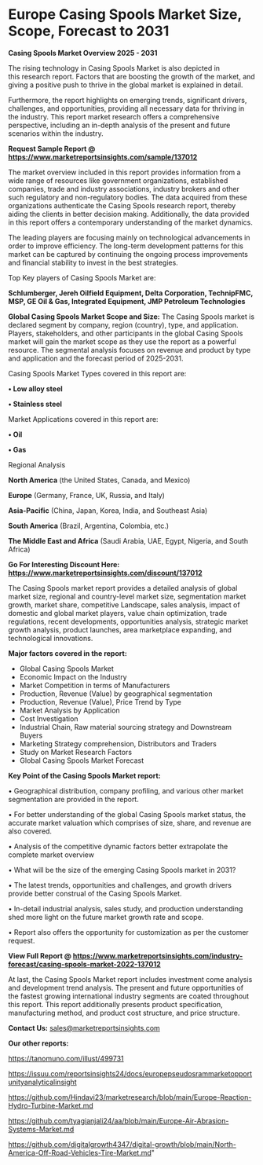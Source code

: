 # Europe Casing Spools Market Size, Scope, Forecast to 2031

<Strong> Casing Spools Market Overview 2025 - 2031</strong>

The rising technology in Casing Spools Market is also depicted in this research report. Factors that are boosting the growth of the market, and giving a positive push to thrive in the global market is explained in detail.

Furthermore, the report highlights on emerging trends, significant drivers, challenges, and opportunities, providing all necessary data for thriving in the industry. This report market research offers a comprehensive perspective, including an in-depth analysis of the present and future scenarios within the industry.

<strong>Request Sample Report @ <a href=https://www.marketreportsinsights.com/sample/137012>https://www.marketreportsinsights.com/sample/137012</a></strong>

The market overview included in this report provides information from a wide range of resources like government organizations, established companies, trade and industry associations, industry brokers and other such regulatory and non-regulatory bodies. The data acquired from these organizations authenticate the Casing Spools research report, thereby aiding the clients in better decision making. Additionally, the data provided in this report offers a contemporary understanding of the market dynamics.

The leading players are focusing mainly on technological advancements in order to improve efficiency. The long-term development patterns for this market can be captured by continuing the ongoing process improvements and financial stability to invest in the best strategies.

Top Key players of Casing Spools Market are:

<strong>Schlumberger, Jereh Oilfield Equipment, Delta Corporation, TechnipFMC, MSP, GE Oil & Gas, Integrated Equipment, JMP Petroleum Technologies</strong>

<strong><b>Global Casing Spools Market Scope and Size:</b></strong>
The Casing Spools market is declared segment by company, region (country), type, and application. Players, stakeholders, and other participants in the global Casing Spools market will gain the market scope as they use the report as a powerful resource. The segmental analysis focuses on revenue and product by type and application and the forecast period of 2025-2031.

Casing Spools Market Types covered in this report are:

<strong>• Low alloy steel

• Stainless steel</strong>

Market Applications covered in this report are:

<strong>• Oil

• Gas</strong> 

Regional Analysis

<strong>North America</strong> (the United States, Canada, and Mexico)

<strong>Europe</strong> (Germany, France, UK, Russia, and Italy)

<strong>Asia-Pacific</strong> (China, Japan, Korea, India, and Southeast Asia)

<strong>South America</strong> (Brazil, Argentina, Colombia, etc.)

<strong>The Middle East and Africa</strong> (Saudi Arabia, UAE, Egypt, Nigeria, and South Africa)

<strong>Go For Interesting Discount Here: <a href=https://www.marketreportsinsights.com/discount/137012>https://www.marketreportsinsights.com/discount/137012</a></strong>

The Casing Spools market report provides a detailed analysis of global market size, regional and country-level market size, segmentation market growth, market share, competitive Landscape, sales analysis, impact of domestic and global market players, value chain optimization, trade regulations, recent developments, opportunities analysis, strategic market growth analysis, product launches, area marketplace expanding, and technological innovations.

<strong><b>Major factors covered in the report:</b></strong>
<ul>
  <li>Global Casing Spools Market </li>
  <li>Economic Impact on the Industry</li>
  <li>Market Competition in terms of Manufacturers</li>
  <li>Production, Revenue (Value) by geographical segmentation</li>
  <li>Production, Revenue (Value), Price Trend by Type</li>
  <li>Market Analysis by Application</li>
  <li>Cost Investigation</li>
  <li>Industrial Chain, Raw material sourcing strategy and Downstream Buyers</li>
  <li>Marketing Strategy comprehension, Distributors and Traders</li>
  <li>Study on Market Research Factors</li>
  <li>Global Casing Spools Market Forecast</li>
</ul>

<strong><b>Key Point of the Casing Spools Market report:</b></strong>

• Geographical distribution, company profiling, and various other market segmentation are provided in the report.

• For better understanding of the global Casing Spools market status, the accurate market valuation which comprises of size, share, and revenue are also covered.

• Analysis of the competitive dynamic factors better extrapolate the complete market overview

• What will be the size of the emerging Casing Spools market in 2031?

• The latest trends, opportunities and challenges, and growth drivers provide better construal of the Casing Spools Market.

• In-detail industrial analysis, sales study, and production understanding shed more light on the future market growth rate and scope.

• Report also offers the opportunity for customization as per the customer request.

<strong><b>View Full Report @ <a href=https://www.marketreportsinsights.com/industry-forecast/casing-spools-market-2022-137012>https://www.marketreportsinsights.com/industry-forecast/casing-spools-market-2022-137012</a></b></strong>


At last, the Casing Spools Market report includes investment come analysis and development trend analysis. The present and future opportunities of the fastest growing international industry segments are coated throughout this report. This report additionally presents product specification, manufacturing method, and product cost structure, and price structure.

<strong>Contact Us:</strong>
sales@marketreportsinsights.com

<strong>Our other reports:</strong>

<a href=https://tanomuno.com/illust/499731>https://tanomuno.com/illust/499731</a>

<a href=https://issuu.com/reportsinsights24/docs/europepseudosrammarketopportunityanalyticalinsight>https://issuu.com/reportsinsights24/docs/europepseudosrammarketopportunityanalyticalinsight</a>

<a href=https://github.com/Hindavi23/marketresearch/blob/main/Europe-Reaction-Hydro-Turbine-Market.md>https://github.com/Hindavi23/marketresearch/blob/main/Europe-Reaction-Hydro-Turbine-Market.md</a>

<a href=https://github.com/tyagianjali24/aa/blob/main/Europe-Air-Abrasion-Systems-Market.md>https://github.com/tyagianjali24/aa/blob/main/Europe-Air-Abrasion-Systems-Market.md</a>

<a href=https://github.com/digitalgrowth4347/digital-growth/blob/main/North-America-Off-Road-Vehicles-Tire-Market.md>https://github.com/digitalgrowth4347/digital-growth/blob/main/North-America-Off-Road-Vehicles-Tire-Market.md</a>"
